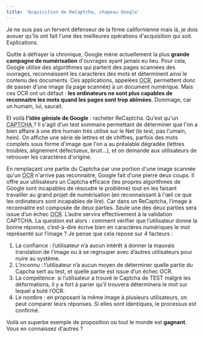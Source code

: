 ```yaml
---
title: 'Acquisition de ReCaptcha, chapeau Google'
---
```


Je ne suis pas un fervent défenseur de la firme californienne mais là, je dois
avouer qu'ils ont fait l'une des meilleures opérations d'acquisition qui soit.
Explications.

<!-- more -->

Quitte à défrayer la chronique, Google mène actuellement la plus **grande
campagne de numérisation** d'ouvrages ayant jamais eu lieu. Pour cela, Google
utilise des algorithmes qui partent des pages scannées des ouvrages,
reconnaissent les caractères des mots et déterminent ainsi le contenu des
documents. Ces applications, appelées
<abbr title="Optical Character Recognition">OCR</abbr>, permettent donc de
passer d'une image (la page scannée) à un document numérique. Mais ces OCR ont
un défaut&nbsp;: **les ordinateurs ne sont plus capables de reconnaitre les mots
quand les pages sont trop abîmées**. Dommage, car un humain, lui, saurait.

Et voilà **l'idée géniale de Google**&nbsp;: racheter ReCaptcha. Qu'est qu'un
<abbr title="Completely Automated Public (Turing) Test (to tell) Computers (and) Humans Apart">CAPTCHA
</abbr>? Il s'agit d'un test sommaire permettant de déterminer que l'on a bien
affaire à une être humain très utilisé sur le Net (le test, pas l'umain, hein).
On affiche une série de lettres et de chiffres, parfois des mots complets sous
forme d'image que l'on a au préalable dégradée (lettres troubles, alignement
défectueux, bruit…), et on demande aux utilisateurs de retrouver les caractères
d'origine.

En remplaçant une partie du Captcha par une portion d'une image scannée qu'un
<abbr title="Optical Character Recognition">OCR</abbr> n'arrive pas reconnaitre,
Google fait d'une pierre deux coups. Il offre aux utilisateurs un Captcha
efficace (les propres algorithmes de Google sont incapables de résoudre le
problème) tout en les faisant travailler au grand projet de numérisation (en
reconnaissant à l'œil ce que les ordinateurs sont incapables de lire). Car dans
un ReCaptcha, l’image à reconnaitre est composée de deux parties. Seule une des
deux parties sera issue d’un échec
<abbr title="Optical Character Recognition">OCR</abbr>. L’autre servira
effectivement à la validation CAPTCHA. La question est alors&nbsp;: comment
vérifier que l’utilisateur donne la bonne réponse, c’est-à-dire écrive bien en
caractères numériques le mot représenté sur l’image&nbsp;? Je pense que cela
repose sur 4 facteurs&nbsp;:

1.  La confiance&nbsp;: l’utilisateur n’a aucun intérêt à donner la mauvais
    translation de l’image ou à se regrouper avec d’autres utilisateurs pour
    nuire au système.
2.  L’inconnu&nbsp;: l’utilisateur n’a aucun moyen de déterminer quelle partie
    du Capcha sert au test, et quelle partie est issue d’un échec OCR.
3.  La compétence: si l’utilisateur a trouvé le Captcha de TEST malgré les
    déformations, il y a fort à parier qu’il trouvera déterminera le mot sur
    lequel a buté l’OCR.
4.  Le nombre&nbsp;: en proposant la même image à plusieurs utilisateurs, on
    peut comparer leurs réponses. Si elles sont identiques, le processus est
    confirmé.

Voilà un superbe exemple de proposition où tout le monde est **gagnant**. Vous
en connaissez d'autres&nbsp;?
